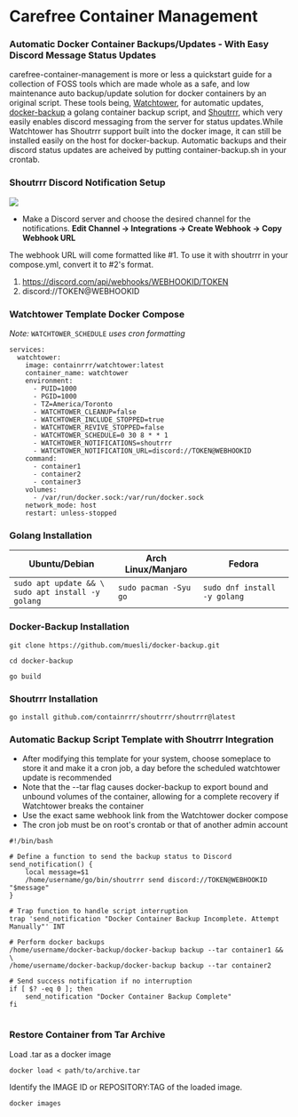 # Carefree Container Management
### Automatic Docker Container Backups/Updates - With Easy Discord Message Status Updates  

carefree-container-management is more or less a quickstart guide for a collection of FOSS tools which are made whole as a safe, and low maintenance auto backup/update solution for docker containers by an original script. These tools being, [Watchtower](https://github.com/containrrr/watchtower), for automatic updates, [docker-backup](https://github.com/muesli/docker-backup) a golang container backup script, and [Shoutrrr](https://github.com/containrrr/shoutrrr), which very easily enables discord messaging from the server for status updates.While Watchtower has Shoutrrr support built into the docker image, it can still be installed easily on the host for docker-backup. Automatic backups and their discord status updates are acheived by putting container-backup.sh in your crontab. 

### Shoutrrr Discord Notification Setup 
![ ](discord-status-update-demo.gif)
- Make a Discord server and choose the desired channel for the notifications. **Edit Channel -> Integrations -> Create Webhook -> Copy Webhook URL**

The webhook URL will come formatted like #1. To use it with shoutrrr in your compose.yml, convert it to #2's format.
1. https://discord.com/api/webhooks/WEBHOOKID/TOKEN
2. discord://TOKEN@WEBHOOKID
### Watchtower Template Docker Compose
*Note:* `WATCHTOWER_SCHEDULE` *uses cron formatting*

```
services:
  watchtower:
    image: containrrr/watchtower:latest
    container_name: watchtower
    environment:
      - PUID=1000
      - PGID=1000
      - TZ=America/Toronto
      - WATCHTOWER_CLEANUP=false
      - WATCHTOWER_INCLUDE_STOPPED=true
      - WATCHTOWER_REVIVE_STOPPED=false
      - WATCHTOWER_SCHEDULE=0 30 8 * * 1
      - WATCHTOWER_NOTIFICATIONS=shoutrrr
      - WATCHTOWER_NOTIFICATION_URL=discord://TOKEN@WEBHOOKID
    command:
      - container1
      - container2
      - container3
    volumes:
      - /var/run/docker.sock:/var/run/docker.sock
    network_mode: host
    restart: unless-stopped
```

### Golang Installation

| Ubuntu/Debian                                          | Arch Linux/Manjaro    | Fedora                       |
| ------------------------------------------------------ | --------------------- | ---------------------------- |
| `sudo apt update && \`<br>`sudo apt install -y golang` | `sudo pacman -Syu go` | `sudo dnf install -y golang` |

### Docker-Backup Installation

```
git clone https://github.com/muesli/docker-backup.git
```

```
cd docker-backup
``````

```
go build
```
### Shoutrrr Installation

```
go install github.com/containrrr/shoutrrr/shoutrrr@latest
```

### Automatic Backup Script Template with Shoutrrr Integration
- After modifying this template for your system, choose someplace to store it and make it a cron job, a day before the scheduled watchtower update is recommended
- Note that the --tar flag causes docker-backup to export bound and unbound volumes of the container, allowing for a complete recovery if Watchtower breaks the container
- Use the exact same webhook link from the Watchtower docker compose 
- The cron job must be on root's crontab or that of another admin account

```
#!/bin/bash

# Define a function to send the backup status to Discord
send_notification() {
    local message=$1
    /home/username/go/bin/shoutrrr send discord://TOKEN@WEBHOOKID "$message"
}

# Trap function to handle script interruption
trap 'send_notification "Docker Container Backup Incomplete. Attempt Manually"' INT

# Perform docker backups
/home/username/docker-backup/docker-backup backup --tar container1 && \
/home/username/docker-backup/docker-backup backup --tar container2

# Send success notification if no interruption
if [ $? -eq 0 ]; then
    send_notification "Docker Container Backup Complete"
fi


```

### Restore Container from Tar Archive 

Load .tar as a docker image
```
docker load < path/to/archive.tar
```

Identify the IMAGE ID or REPOSITORY:TAG of the loaded image.
```
docker images
```
